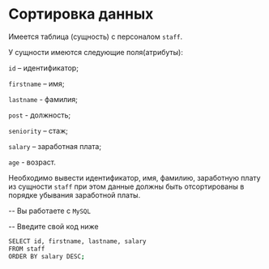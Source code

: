 # Сортировка данных

Имеется таблица (сущность) с персоналом `staff`.

У сущности имеются следующие поля(атрибуты):

`id` – идентификатор;

`firstname` – имя;

`lastname` - фамилия;

`post` - должность;

`seniority` – стаж;

`salary` – заработная плата;

`age` - возраст.

Необходимо вывести идентификатор, имя, фамилию, заработную плату из сущности `staff` при этом данные должны быть отсортированы в порядке убывания заработной платы.


-- Вы работаете с `MySQL`

-- Введите свой код ниже
```sh
SELECT id, firstname, lastname, salary
FROM staff
ORDER BY salary DESC;
```